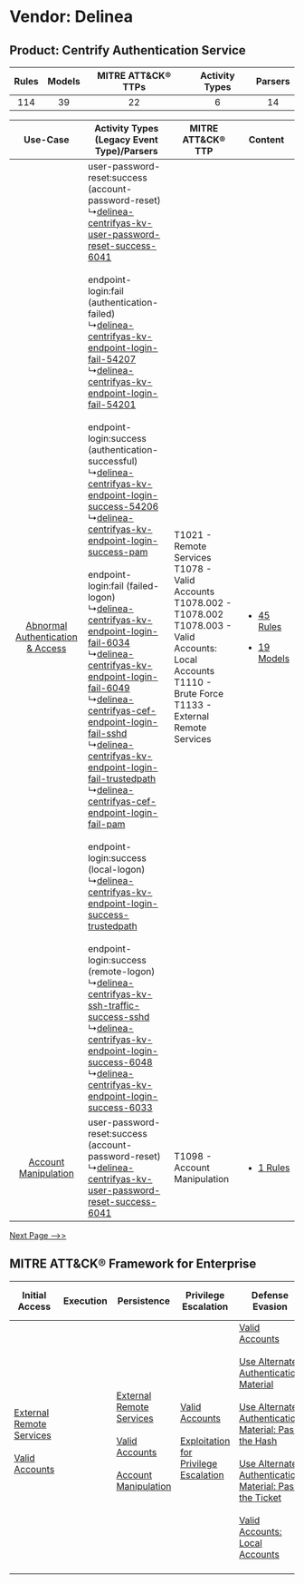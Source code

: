 Vendor: Delinea
===============
Product: Centrify Authentication Service
----------------------------------------
| Rules | Models | MITRE ATT&CK® TTPs | Activity Types | Parsers |
|:-----:|:------:|:------------------:|:--------------:|:-------:|
|  114  |   39   |         22         |       6        |   14    |

|    Use-Case    | Activity Types (Legacy Event Type)/Parsers    | MITRE ATT&CK® TTP    | Content    |
|:----:| ---- | ---- | ---- |
| [Abnormal Authentication & Access](../../../UseCases/uc_abnormal_authentication_&_access.md) |  user-password-reset:success (account-password-reset)<br> ↳[delinea-centrifyas-kv-user-password-reset-success-6041](Ps/pC_delineacentrifyaskvuserpasswordresetsuccess6041.md)<br><br> endpoint-login:fail (authentication-failed)<br> ↳[delinea-centrifyas-kv-endpoint-login-fail-54207](Ps/pC_delineacentrifyaskvendpointloginfail54207.md)<br> ↳[delinea-centrifyas-kv-endpoint-login-fail-54201](Ps/pC_delineacentrifyaskvendpointloginfail54201.md)<br><br> endpoint-login:success (authentication-successful)<br> ↳[delinea-centrifyas-kv-endpoint-login-success-54206](Ps/pC_delineacentrifyaskvendpointloginsuccess54206.md)<br> ↳[delinea-centrifyas-kv-endpoint-login-success-pam](Ps/pC_delineacentrifyaskvendpointloginsuccesspam.md)<br><br> endpoint-login:fail (failed-logon)<br> ↳[delinea-centrifyas-kv-endpoint-login-fail-6034](Ps/pC_delineacentrifyaskvendpointloginfail6034.md)<br> ↳[delinea-centrifyas-kv-endpoint-login-fail-6049](Ps/pC_delineacentrifyaskvendpointloginfail6049.md)<br> ↳[delinea-centrifyas-cef-endpoint-login-fail-sshd](Ps/pC_delineacentrifyascefendpointloginfailsshd.md)<br> ↳[delinea-centrifyas-kv-endpoint-login-fail-trustedpath](Ps/pC_delineacentrifyaskvendpointloginfailtrustedpath.md)<br> ↳[delinea-centrifyas-cef-endpoint-login-fail-pam](Ps/pC_delineacentrifyascefendpointloginfailpam.md)<br><br> endpoint-login:success (local-logon)<br> ↳[delinea-centrifyas-kv-endpoint-login-success-trustedpath](Ps/pC_delineacentrifyaskvendpointloginsuccesstrustedpath.md)<br><br> endpoint-login:success (remote-logon)<br> ↳[delinea-centrifyas-kv-ssh-traffic-success-sshd](Ps/pC_delineacentrifyaskvsshtrafficsuccesssshd.md)<br> ↳[delinea-centrifyas-kv-endpoint-login-success-6048](Ps/pC_delineacentrifyaskvendpointloginsuccess6048.md)<br> ↳[delinea-centrifyas-kv-endpoint-login-success-6033](Ps/pC_delineacentrifyaskvendpointloginsuccess6033.md)<br> | T1021 - Remote Services<br>T1078 - Valid Accounts<br>T1078.002 - T1078.002<br>T1078.003 - Valid Accounts: Local Accounts<br>T1110 - Brute Force<br>T1133 - External Remote Services<br> | [<ul><li>45 Rules</li></ul><ul><li>19 Models</li></ul>](RM/r_m_delinea_centrify_authentication_service_Abnormal_Authentication_&_Access.md) |
|    [Account Manipulation](../../../UseCases/uc_account_manipulation.md)    |  user-password-reset:success (account-password-reset)<br> ↳[delinea-centrifyas-kv-user-password-reset-success-6041](Ps/pC_delineacentrifyaskvuserpasswordresetsuccess6041.md)<br>    | T1098 - Account Manipulation<br>    | [<ul><li>1 Rules</li></ul>](RM/r_m_delinea_centrify_authentication_service_Account_Manipulation.md)    |
[Next Page -->>](2_ds_delinea_centrify_authentication_service.md)

MITRE ATT&CK® Framework for Enterprise
--------------------------------------
| Initial Access                                                                                                                                   | Execution | Persistence                                                                                                                                                                                                               | Privilege Escalation                                                                                                                                          | Defense Evasion                                                                                                                                                                                                                                                                                                                                                                                                                                                                  | Credential Access                                                                                                                                                                                                                                                                                                                                | Discovery                                                                    | Lateral Movement                                                                                                                                                                                                                                                                                                                                    | Collection | Command and Control                                                                                                                       | Exfiltration | Impact |
| ------------------------------------------------------------------------------------------------------------------------------------------------ | --------- | ------------------------------------------------------------------------------------------------------------------------------------------------------------------------------------------------------------------------- | ------------------------------------------------------------------------------------------------------------------------------------------------------------- | -------------------------------------------------------------------------------------------------------------------------------------------------------------------------------------------------------------------------------------------------------------------------------------------------------------------------------------------------------------------------------------------------------------------------------------------------------------------------------- | ------------------------------------------------------------------------------------------------------------------------------------------------------------------------------------------------------------------------------------------------------------------------------------------------------------------------------------------------ | ---------------------------------------------------------------------------- | --------------------------------------------------------------------------------------------------------------------------------------------------------------------------------------------------------------------------------------------------------------------------------------------------------------------------------------------------- | ---------- | ----------------------------------------------------------------------------------------------------------------------------------------- | ------------ | ------ |
| [External Remote Services](https://attack.mitre.org/techniques/T1133)<br><br>[Valid Accounts](https://attack.mitre.org/techniques/T1078)<br><br> |           | [External Remote Services](https://attack.mitre.org/techniques/T1133)<br><br>[Valid Accounts](https://attack.mitre.org/techniques/T1078)<br><br>[Account Manipulation](https://attack.mitre.org/techniques/T1098)<br><br> | [Valid Accounts](https://attack.mitre.org/techniques/T1078)<br><br>[Exploitation for Privilege Escalation](https://attack.mitre.org/techniques/T1068)<br><br> | [Valid Accounts](https://attack.mitre.org/techniques/T1078)<br><br>[Use Alternate Authentication Material](https://attack.mitre.org/techniques/T1550)<br><br>[Use Alternate Authentication Material: Pass the Hash](https://attack.mitre.org/techniques/T1550/002)<br><br>[Use Alternate Authentication Material: Pass the Ticket](https://attack.mitre.org/techniques/T1550/003)<br><br>[Valid Accounts: Local Accounts](https://attack.mitre.org/techniques/T1078/003)<br><br> | [Brute Force](https://attack.mitre.org/techniques/T1110)<br><br>[Steal or Forge Kerberos Tickets](https://attack.mitre.org/techniques/T1558)<br><br>[Credentials from Password Stores](https://attack.mitre.org/techniques/T1555)<br><br>[Steal or Forge Kerberos Tickets: Kerberoasting](https://attack.mitre.org/techniques/T1558/003)<br><br> | [Remote System Discovery](https://attack.mitre.org/techniques/T1018)<br><br> | [Exploitation of Remote Services](https://attack.mitre.org/techniques/T1210)<br><br>[Remote Services](https://attack.mitre.org/techniques/T1021)<br><br>[Use Alternate Authentication Material](https://attack.mitre.org/techniques/T1550)<br><br>[Remote Services: Remote Desktop Protocol](https://attack.mitre.org/techniques/T1021/001)<br><br> |            | [Proxy: Multi-hop Proxy](https://attack.mitre.org/techniques/T1090/003)<br><br>[Proxy](https://attack.mitre.org/techniques/T1090)<br><br> |              |        |